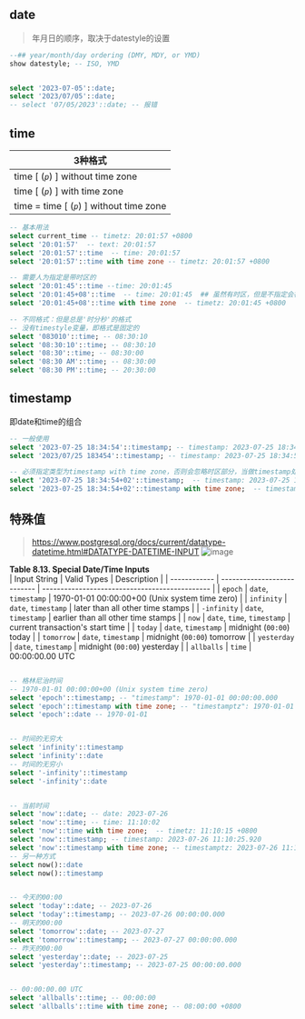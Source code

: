 ## date

> 年月日的顺序，取决于datestyle的设置
```sql
--## year/month/day ordering (DMY, MDY, or YMD)
show datestyle; -- ISO, YMD


select '2023-07-05'::date;
select '2023/07/05'::date;
-- select '07/05/2023'::date; -- 报错
```

## time

| 3种格式                                     |
| ------------------------------------------- |
| time [ (*`p`*) ] without time zone          |
| time [ (*`p`*) ] with time zone             |
| time  =  time [ (*`p`*) ] without time zone |

```sql
-- 基本用法
select current_time -- timetz: 20:01:57 +0800
select '20:01:57'  -- text: 20:01:57
select '20:01:57'::time  -- time: 20:01:57
select '20:01:57'::time with time zone -- timetz: 20:01:57 +0800

-- 需要人为指定是带时区的
select '20:01:45'::time --time: 20:01:45
select '20:01:45+08'::time  -- time: 20:01:45  ## 虽然有时区，但是不指定会被忽略
select '20:01:45+08'::time with time zone  -- timetz: 20:01:45 +0800

-- 不同格式：但是总是'时分秒'的格式
-- 没有timestyle变量，即格式是固定的
select '083010'::time; -- 08:30:10
select '08:30:10'::time; -- 08:30:10
select '08:30'::time; -- 08:30:00
select '08:30 AM'::time; -- 08:30:00
select '08:30 PM'::time; -- 20:30:00
```


## timestamp
即date和time的组合

```sql
-- 一般使用
select '2023-07-25 18:34:54'::timestamp; -- timestamp: 2023-07-25 18:34:54.000
select '2023/07/25 183454'::timestamp; -- timestamp: 2023-07-25 18:34:54.000

-- 必须指定类型为timestamp with time zone，否则会忽略时区部分，当做timestamp处理
select '2023-07-25 18:34:54+02'::timestamp;  -- timestamp: 2023-07-25 18:34:54.000
select '2023-07-25 18:34:54+02'::timestamp with time zone;  -- timestamptz: 2023-07-26 00:34:54.000 +0800
```



## 特殊值

> https://www.postgresql.org/docs/current/datatype-datetime.html#DATATYPE-DATETIME-INPUT 
![image](https://github.com/GenweiWu/Blog/assets/16630659/578aa2a8-c699-4b84-8452-1b62c1e7619d)

**Table 8.13. Special Date/Time Inputs**  
| Input String | Valid Types                 | Description                                    |
| ------------ | --------------------------- | ---------------------------------------------- |
| `epoch`      | `date`, `timestamp`         | 1970-01-01 00:00:00+00 (Unix system time zero) |
| `infinity`   | `date`, `timestamp`         | later than all other time stamps               |
| `-infinity`  | `date`, `timestamp`         | earlier than all other time stamps             |
| `now`        | `date`, `time`, `timestamp` | current transaction's start time               |
| `today`      | `date`, `timestamp`         | midnight (`00:00`) today                       |
| `tomorrow`   | `date`, `timestamp`         | midnight (`00:00`) tomorrow                    |
| `yesterday`  | `date`, `timestamp`         | midnight (`00:00`) yesterday                   |
| `allballs`   | `time`                      | 00:00:00.00 UTC              


```sql

-- 格林尼治时间
-- 1970-01-01 00:00:00+00 (Unix system time zero)
select 'epoch'::timestamp; -- "timestamp": 1970-01-01 00:00:00.000
select 'epoch'::timestamp with time zone; -- "timestamptz": 1970-01-01 08:00:00.000 +0800 
select 'epoch'::date -- 1970-01-01


-- 时间的无穷大
select 'infinity'::timestamp
select 'infinity'::date
-- 时间的无穷小
select '-infinity'::timestamp
select '-infinity'::date


-- 当前时间
select 'now'::date; -- date: 2023-07-26
select 'now'::time; -- time: 11:10:02
select 'now'::time with time zone;  -- timetz: 11:10:15 +0800
select 'now'::timestamp; -- timestamp: 2023-07-26 11:10:25.920
select 'now'::timestamp with time zone; -- timestamptz: 2023-07-26 11:10:41.663 +0800
-- 另一种方式
select now()::date
select now()::timestamp


-- 今天的00:00
select 'today'::date; -- 2023-07-26
select 'today'::timestamp; -- 2023-07-26 00:00:00.000
-- 明天的00:00
select 'tomorrow'::date; -- 2023-07-27
select 'tomorrow'::timestamp; -- 2023-07-27 00:00:00.000
-- 昨天的00:00
select 'yesterday'::date; -- 2023-07-25
select 'yesterday'::timestamp; -- 2023-07-25 00:00:00.000


-- 00:00:00.00 UTC
select 'allballs'::time; -- 00:00:00
select 'allballs'::time with time zone; -- 08:00:00 +0800 
```
